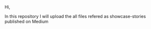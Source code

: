 
Hi,

In this repository I will upload the all files refered as showcase-stories published on Medium

